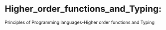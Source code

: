# Higher_order_functions_and_Typing:
Principles of Programming languages-Higher order functions and Typing
